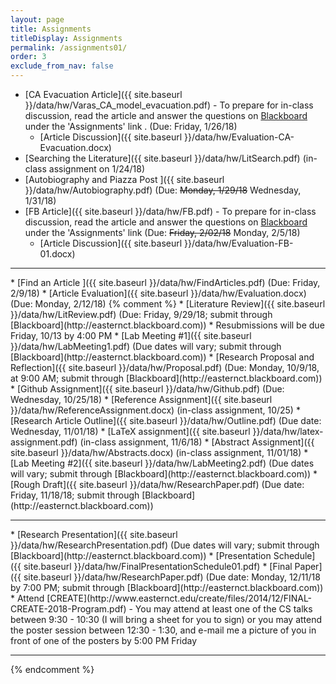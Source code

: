 ```yaml
---
layout: page
title: Assignments 
titleDisplay: Assignments 
permalink: /assignments01/
order: 3
exclude_from_nav: false 
---
```


* [CA Evacuation Article]({{ site.baseurl }}/data/hw/Varas_CA_model_evacuation.pdf) - To prepare for in-class discussion, read the article and answer the questions on [Blackboard](http://easternct.blackboard.com) under the 'Assignments' link . (Due: Friday, 1/26/18)
    * [Article Discussion]({{ site.baseurl }}/data/hw/Evaluation-CA-Evacuation.docx)
* [Searching the Literature]({{ site.baseurl }}/data/hw/LitSearch.pdf) (in-class assignment on 1/24/18)
* [Autobiography and Piazza Post ]({{ site.baseurl }}/data/hw/Autobiography.pdf) (Due: <strike>Monday, 1/29/18</strike> Wednesday, 1/31/18)
* [FB Article]({{ site.baseurl }}/data/hw/FB.pdf) - To prepare for in-class discussion, read the article and answer the questions on [Blackboard](http://easternct.blackboard.com) under the 'Assignments' link (Due: <strike>Friday, 2/02/18</strike> Monday, 2/5/18)
    * [Article Discussion]({{ site.baseurl }}/data/hw/Evaluation-FB-01.docx)
<hr>
* [Find an Article ]({{ site.baseurl }}/data/hw/FindArticles.pdf) (Due: Friday,  2/9/18)
* [Article Evaluation]({{ site.baseurl }}/data/hw/Evaluation.docx) (Due: Monday, 2/12/18)
{% comment %}
* [Literature Review]({{ site.baseurl }}/data/hw/LitReview.pdf) (Due: Friday, 9/29/18; submit through [Blackboard](http://easternct.blackboard.com))
    * Resubmissions will be due Friday, 10/13 by 4:00 PM
* [Lab Meeting #1]({{ site.baseurl }}/data/hw/LabMeeting1.pdf) (Due dates will vary; submit through [Blackboard](http://easternct.blackboard.com))
* [Research Proposal and Reflection]({{ site.baseurl }}/data/hw/Proposal.pdf) (Due: Monday, 10/9/18, at 9:00 AM; submit through [Blackboard](http://easternct.blackboard.com))
* [Github Assignment]({{ site.baseurl }}/data/hw/Github.pdf) (Due: Wednesday, 10/25/18)
* [Reference Assignment]({{ site.baseurl }}/data/hw/ReferenceAssignment.docx) (in-class assignment, 10/25)
* [Research Article Outline]({{ site.baseurl }}/data/hw/Outline.pdf) (Due date: Wednesday, 11/01/18) 
* [LaTeX assignment]({{ site.baseurl }}/data/hw/latex-assignment.pdf) (in-class assignment, 11/6/18) 
* [Abstract Assignment]({{ site.baseurl }}/data/hw/Abstracts.docx) (in-class assignment, 11/01/18) 
* [Lab Meeting #2]({{ site.baseurl }}/data/hw/LabMeeting2.pdf) (Due dates will vary; submit through [Blackboard](http://easternct.blackboard.com))
* [Rough Draft]({{ site.baseurl }}/data/hw/ResearchPaper.pdf) (Due date: Friday, 11/18/18; submit through [Blackboard](http://easternct.blackboard.com)) 
<hr>
* [Research Presentation]({{ site.baseurl }}/data/hw/ResearchPresentation.pdf) (Due dates will vary; submit through [Blackboard](http://easternct.blackboard.com)) 
    * [Presentation Schedule]({{ site.baseurl }}/data/hw/FinalPresentationSchedule01.pdf)
* [Final Paper]({{ site.baseurl }}/data/hw/ResearchPaper.pdf) (Due date: Monday, 12/11/18 by 7:00 PM; submit through [Blackboard](http://easternct.blackboard.com)) 
* Attend [CREATE](http://www.easternct.edu/create/files/2014/12/FINAL-CREATE-2018-Program.pdf) - You may attend at least one of the CS talks between 9:30 - 10:30 (I will bring a sheet for you to sign) or you may attend the poster session between 12:30 - 1:30, and e-mail me a picture of you in front of one of the posters by 5:00 PM Friday 

***
{% endcomment %}
